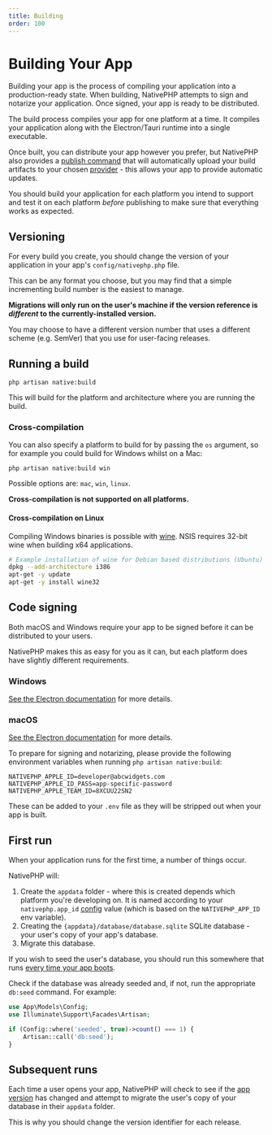 ```yaml
---
title: Building
order: 100
---
```

# Building Your App

Building your app is the process of compiling your application into a production-ready state. When building, NativePHP
attempts to sign and notarize your application. Once signed, your app is ready to be distributed.

The build process compiles your app for one platform at a time. It compiles your application along with the
Electron/Tauri runtime into a single executable.

Once built, you can distribute your app however you prefer, but NativePHP also provides a [publish command](publishing)
that will automatically upload your build artifacts to your chosen [provider](/docs/publishing/updating) - this allows
your app to provide automatic updates.

You should build your application for each platform you intend to support and test it on each platform _before_
publishing to make sure that everything works as expected.

## Versioning

For every build you create, you should change the version of your application in your app's `config/nativephp.php` file.

This can be any format you choose, but you may find that a simple incrementing build number is the easiest to manage.

**Migrations will only run on the user's machine if the version reference is _different_ to the currently-installed version.**

You may choose to have a different version number that uses a different scheme (e.g. SemVer) that you use for user-facing
releases.

## Running a build

```shell
php artisan native:build
```

This will build for the platform and architecture where you are running the build.

### Cross-compilation

You can also specify a platform to build for by passing the `os` argument, so for example you could build for Windows
whilst on a Mac:

```shell
php artisan native:build win
```

Possible options are: `mac`, `win`, `linux`.

**Cross-compilation is not supported on all platforms.**

#### Cross-compilation on Linux

Compiling Windows binaries is possible with [wine](https://www.winehq.org/).
NSIS requires 32-bit wine when building x64 applications.

```bash
# Example installation of wine for Debian based distributions (Ubuntu)
dpkg --add-architecture i386
apt-get -y update
apt-get -y install wine32
```

## Code signing
Both macOS and Windows require your app to be signed before it can be distributed to your users.

NativePHP makes this as easy for you as it can, but each platform does have slightly different requirements.

### Windows

[See the Electron documentation](https://www.electronforge.io/guides/code-signing/code-signing-windows) for more details.

### macOS

[See the Electron documentation](https://www.electronforge.io/guides/code-signing/code-signing-macos) for more details.

To prepare for signing and notarizing, please provide the following environment variables when running
`php artisan native:build`:

```dotenv
NATIVEPHP_APPLE_ID=developer@abcwidgets.com
NATIVEPHP_APPLE_ID_PASS=app-specific-password
NATIVEPHP_APPLE_TEAM_ID=8XCUU22SN2
```

These can be added to your `.env` file as they will be stripped out when your app is built.

## First run

When your application runs for the first time, a number of things occur.

NativePHP will:

1. Create the `appdata` folder - where this is created depends which platform you're developing on. It is named
  according to your `nativephp.app_id` [config](/docs/getting-started/configuration) value (which is based on the
  `NATIVEPHP_APP_ID` env variable).
2. Creating the `{appdata}/database/database.sqlite` SQLite database - your user's copy of your app's database.
3. Migrate this database.

If you wish to seed the user's database, you should run this somewhere that runs
[every time your app boots](/docs/the-basics/app-lifecycle#codeApplicationBootedcode).

Check if the database was already seeded and, if not, run the appropriate `db:seed` command. For example:

```php
use App\Models\Config;
use Illuminate\Support\Facades\Artisan;

if (Config::where('seeded', true)->count() === 1) {
    Artisan::call('db:seed');
}
```

## Subsequent runs

Each time a user opens your app, NativePHP will check to see if the [app version](#versioning) has changed and attempt
to migrate the user's copy of your database in their `appdata` folder.

This is why you should change the version identifier for each release.
